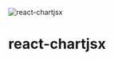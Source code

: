 ![react-chartjsx](https://github.com/codefacebook/react-chartjsx/blob/master/images/react-chartjsx.png)

# react-chartjsx
